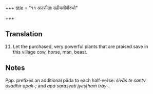 +++
title = "११ अपक्रीताः सहीयसीर्वीरुधो"

+++
## Translation
11. Let the purchased, very powerful plants that are praised save in  
this village cow, horse, man, beast.

## Notes
Ppp. prefixes an additional pāda to each half-verse: *śivās te santv  
oṣadhir apak-;* and *apā sarasvatī jyeṣṭhaṁ trāy-*.
